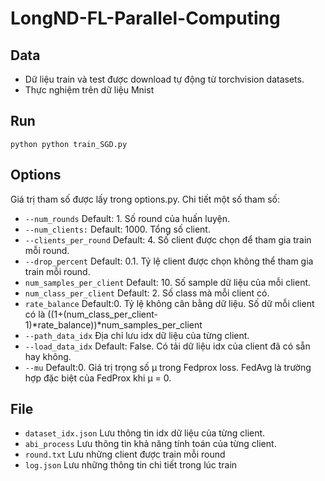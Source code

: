 # LongND-FL-Parallel-Computing

## Data
* Dữ liệu train và test được download tự động từ torchvision datasets.
* Thực nghiệm trên dữ liệu Mnist

## Run
```
python python train_SGD.py
```

## Options
Giá trị tham số được lấy trong options.py. Chi tiết một số tham số:
* ```--num_rounds``` Default: 1. Số round của huấn luyện.
* ```--num_clients:``` Default: 1000. Tổng số client.
* ```--clients_per_round``` Default: 4. Số client được chọn để tham gia train mỗi round.
* ```--drop_percent``` Default: 0.1. Tỷ lệ client được chọn không thể tham gia train mỗi round.
* ```num_samples_per_client``` Default: 10. Số sample dữ liệu của mỗi client.
* ```num_class_per_client``` Default: 2. Số class mà mỗi client có.
* ```rate_balance``` Default:0. Tỷ lệ không cân bằng dữ liệu. Số dữ mỗi client có là ((1+(num_class_per_client-1)*rate_balance))*num_samples_per_client
* ```--path_data_idx``` Địa chỉ lưu idx dữ liệu của từng client.
* ```--load_data_idx``` Default: False. Có tải dữ liệu idx của client đã có sẵn hay không.
* ```--mu``` Default:0. Giá trị trọng số µ trong Fedprox loss. FedAvg là trường hợp đặc biệt của FedProx khi µ = 0.

## File 
* ```dataset_idx.json``` Lưu thông tin idx dữ liệu của từng client.
* ```abi_process``` Lưu thông tin khả năng tính toán của từng client.
* ```round.txt``` Lưu những client được train mỗi round
* ```log.json``` Lưu những thông tin chi tiết trong lúc train
